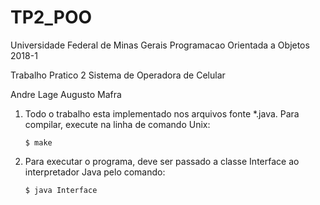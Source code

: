# TP2_POO
Universidade Federal de Minas Gerais
Programacao Orientada a Objetos
2018-1

Trabalho Pratico 2
Sistema de Operadora de Celular

Andre Lage
Augusto Mafra

1. Todo o trabalho esta implementado nos arquivos fonte \*.java. Para
   compilar, execute na linha de comando Unix:

    ```
    $ make
    ```

2. Para executar o programa, deve ser passado a classe Interface ao interpretador
   Java pelo comando:

    ```
    $ java Interface
    ```

